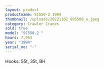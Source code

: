 ```yaml
---
layout: product
productname: SC550-2 1994
thumbnail: /uploads/20221102_095508_e.jpeg
category: Crawler Cranes
sold: true
model: "SC550-2 "
hours: 7,953
year: "1994"
serial_no: "-"
---
```

Hooks: 55t, 35t, BH